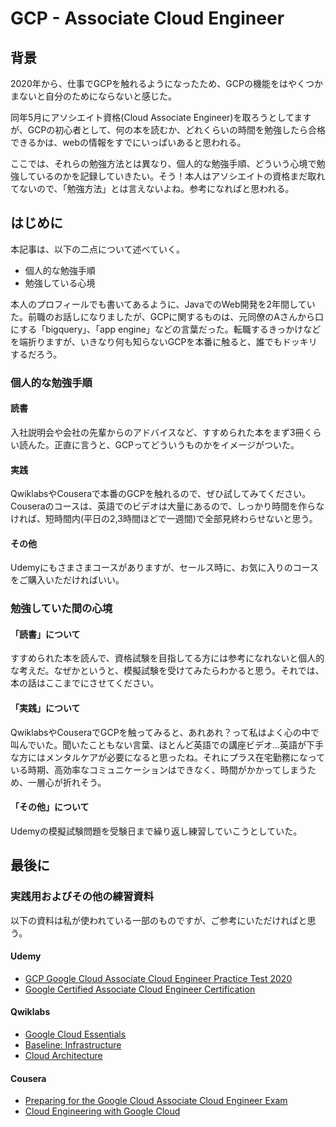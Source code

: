 # GCP - Associate Cloud Engineer

## 背景

2020年から、仕事でGCPを触れるようになったため、GCPの機能をはやくつかまないと自分のためにならないと感じた。

同年5月にアソシエイト資格(Cloud Associate Engineer)を取ろうとしてますが、GCPの初心者として、何の本を読むか、どれくらいの時間を勉強したら合格できるかは、webの情報をすでにいっぱいあると思われる。

ここでは、それらの勉強方法とは異なり、個人的な勉強手順、どういう心境で勉強しているのかを記録していきたい。そう！本人はアソシエイトの資格まだ取れてないので、「勉強方法」とは言えないよね。参考になればと思われる。

## はじめに

本記事は、以下の二点について述べていく。

- 個人的な勉強手順
- 勉強している心境

本人のプロフィールでも書いてあるように、JavaでのWeb開発を2年間していた。前職のお話しになりましたが、GCPに関するものは、元同僚のAさんから口にする「bigquery」、「app engine」などの言葉だった。転職するきっかけなどを端折りますが、いきなり何も知らないGCPを本番に触ると、誰でもドッキリするだろう。

### 個人的な勉強手順

#### 読書

入社説明会や会社の先輩からのアドバイスなど、すすめられた本をまず3冊くらい読んた。正直に言うと、GCPってどういうものかをイメージがついた。

#### 実践

QwiklabsやCouseraで本番のGCPを触れるので、ぜひ試してみてください。Couseraのコースは、英語でのビデオは大量にあるので、しっかり時間を作らなければ、短時間内(平日の2,3時間ほどで一週間)で全部見終わらせないと思う。

#### その他

Udemyにもさまさまコースがありますが、セールス時に、お気に入りのコースをご購入いただければいい。

### 勉強していた間の心境

#### 「読書」について

すすめられた本を読んで、資格試験を目指してる方には参考になれないと個人的な考えだ。なぜかというと、模擬試験を受けてみたらわかると思う。それでは、本の話はここまでにさせてください。

#### 「実践」について

QwiklabsやCouseraでGCPを触ってみると、あれあれ？って私はよく心の中で叫んでいた。聞いたこともない言葉、ほとんど英語での講座ビデオ...英語が下手な方にはメンタルケアが必要になると思ったね。それにプラス在宅勤務になっている時期、高効率なコミュニケーションはできなく、時間がかかってしまうため、一層心が折れそう。

#### 「その他」について

Udemyの模擬試験問題を受験日まで繰り返し練習していこうとしていた。

## 最後に

### 実践用およびその他の練習資料

以下の資料は私が使われている一部のものですが、ご参考にいただければと思う。

#### Udemy

- [GCP Google Cloud Associate Cloud Engineer Practice Test 2020](https://www.udemy.com/course/gcp-ace-practice-tests-latest/)
- [Google Certified Associate Cloud Engineer Certification](https://www.udemy.com/course/google-certified-associate-cloud-engineer/?aEightID=s00000016735001&a8=Qj6APjFZneIi6ek1KYIeuEhHmTg3I68THYbdFelUBdsZne6hOe6eOHChueRqCq8budrHUf6.uj6Ats00000016735001)

#### Qwiklabs

- [Google Cloud Essentials](https://www.qwiklabs.com/quests/23?catalog_rank=%7B%22rank%22%3A1%2C%22num_filters%22%3A1%2C%22has_search%22%3Afalse%7D)
- [Baseline: Infrastructure](https://www.qwiklabs.com/quests/33?catalog_rank=%7B%22rank%22%3A2%2C%22num_filters%22%3A1%2C%22has_search%22%3Afalse%7D)
- [Cloud Architecture](https://www.qwiklabs.com/quests/24)

#### Cousera

- [Preparing for the Google Cloud Associate Cloud Engineer Exam](https://ja.coursera.org/learn/preparing-cloud-associate-cloud-engineer-exam)
- [Cloud Engineering with Google Cloud](https://ja.coursera.org/professional-certificates/cloud-engineering-gcp)

